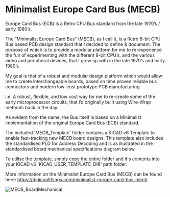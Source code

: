 # Minimalist Europe Card Bus (MECB)

Europe Card Bus (ECB) is a Retro CPU Bus standard from the late 1970’s / early 1980’s.

The “Minimalist Europe Card Bus” (MECB), as I call it, is a Retro 8-bit CPU Bus based PCB design standard that I decided to define & document. The purpose of which is to provide a modular platform for me to re-experience the fun of experimenting with the different 8-bit CPU’s, and the various video and peripheral devices, that I grew up with in the late 1970’s and early 1980’s.

My goal is that of a robust and modular design platform which would allow me to create interchangeable boards, based on time proven reliable bus connectors and modern low-cost prototype PCB manufacturing.

i.e. A robust, flexible, and low cost way for me to re-create some of the early microprocessor circuits, that I’d originally built using Wire-Wrap methods back in the day.

As evident from the name, the Bus itself is based on a Minimalist implementation of the original Europe Card Bus (ECB) standard.

The included 'MECB_Template' folder contains a KiCAD v6 Template to enable fast-tracking new MECB board designs. This template also includes the standardised PLD for Address Decoding and is as illustrated in the standardised board mechanical specifications diagram below.

To utilise the template, simply copy the entire folder and it's contents into your KiCAD v6 'KICAD_USER_TEMPLATE_DIR' path folder.

More information on the Minimalist Europe Card Bus (MECB) can be found here: https://digicoolthings.com/minimalist-europe-card-bus-mecb

![MECB_BoardMechanical](https://user-images.githubusercontent.com/41102492/156108345-406d51ec-9da2-4283-bedd-fe233dd7c1df.png)
